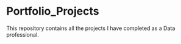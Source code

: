 # Portfolio_Projects
This repository contains all the projects I have completed as a Data professional.  
